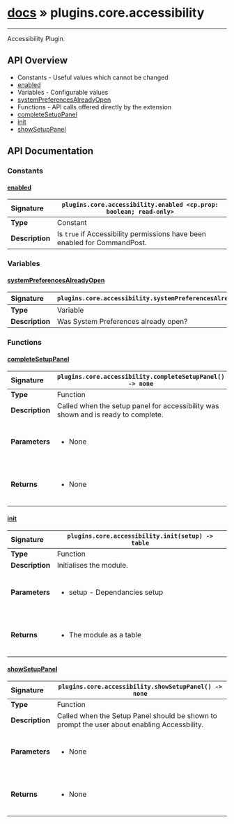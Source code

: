 # [docs](index.md) » plugins.core.accessibility
---

Accessibility Plugin.

## API Overview
* Constants - Useful values which cannot be changed
 * [enabled](#enabled)
* Variables - Configurable values
 * [systemPreferencesAlreadyOpen](#systempreferencesalreadyopen)
* Functions - API calls offered directly by the extension
 * [completeSetupPanel](#completesetuppanel)
 * [init](#init)
 * [showSetupPanel](#showsetuppanel)

## API Documentation

### Constants

#### [enabled](#enabled)
| <span style="float: left;">**Signature**</span> | <span style="float: left;">`plugins.core.accessibility.enabled <cp.prop: boolean; read-only>` </span>                                                          |
| -----------------------------------------------------|---------------------------------------------------------------------------------------------------------|
| **Type**                                             | Constant                                                                                         |
| **Description**                                      | Is `true` if Accessibility permissions have been enabled for CommandPost.                                                                                         |

### Variables

#### [systemPreferencesAlreadyOpen](#systempreferencesalreadyopen)
| <span style="float: left;">**Signature**</span> | <span style="float: left;">`plugins.core.accessibility.systemPreferencesAlreadyOpen` </span>                                                          |
| -----------------------------------------------------|---------------------------------------------------------------------------------------------------------|
| **Type**                                             | Variable                                                                                         |
| **Description**                                      | Was System Preferences already open?                                                                                         |

### Functions

#### [completeSetupPanel](#completesetuppanel)
| <span style="float: left;">**Signature**</span> | <span style="float: left;">`plugins.core.accessibility.completeSetupPanel() -> none` </span>                                                          |
| -----------------------------------------------------|---------------------------------------------------------------------------------------------------------|
| **Type**                                             | Function                                                                                         |
| **Description**                                      | Called when the setup panel for accessibility was shown and is ready to complete.                                                                                         |
| **Parameters**                                       | <ul><br /><li>None</li><br /></ul>                                        |
| **Returns**                                          | <ul><br /><li>None</li><br /></ul>                                           |

#### [init](#init)
| <span style="float: left;">**Signature**</span> | <span style="float: left;">`plugins.core.accessibility.init(setup) -> table` </span>                                                          |
| -----------------------------------------------------|---------------------------------------------------------------------------------------------------------|
| **Type**                                             | Function                                                                                         |
| **Description**                                      | Initialises the module.                                                                                         |
| **Parameters**                                       | <ul><br /><li>setup - Dependancies setup</li><br /></ul>                                        |
| **Returns**                                          | <ul><br /><li>The module as a table</li><br /></ul>                                           |

#### [showSetupPanel](#showsetuppanel)
| <span style="float: left;">**Signature**</span> | <span style="float: left;">`plugins.core.accessibility.showSetupPanel() -> none` </span>                                                          |
| -----------------------------------------------------|---------------------------------------------------------------------------------------------------------|
| **Type**                                             | Function                                                                                         |
| **Description**                                      | Called when the Setup Panel should be shown to prompt the user about enabling Accessbility.                                                                                         |
| **Parameters**                                       | <ul><br /><li>None</li><br /></ul>                                        |
| **Returns**                                          | <ul><br /><li>None</li><br /></ul>                                           |

